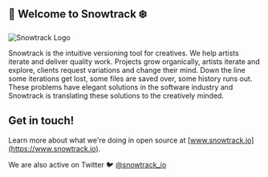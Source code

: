 ## 👋 Welcome to Snowtrack ❄️

![Snowtrack Logo](https://snowtrack.io/images/snowtrack-website-header.jpeg)

Snowtrack is the intuitive versioning tool for creatives. We help artists iterate and deliver quality work. Projects grow organically, artists iterate and explore, clients request variations and change their mind. Down the line some iterations get lost, some files are saved over, some history runs out. These problems have elegant solutions in the software industry and Snowtrack is translating these solutions to the creatively minded.

## Get in touch!

Learn more about what we're doing in open source at [www.snowtrack.io](https://www.snowtrack.io).

We are also active on Twitter 🐦 [@snowtrack_io](https://twitter.com/snowtrack_io)
